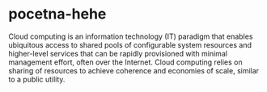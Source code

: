 # pocetna-hehe

Cloud computing is an information technology (IT) paradigm that enables ubiquitous access to shared pools of configurable system resources and higher-level services that can be rapidly provisioned with minimal management effort, often over the Internet. Cloud computing relies on sharing of resources to achieve coherence and economies of scale, similar to a public utility.
